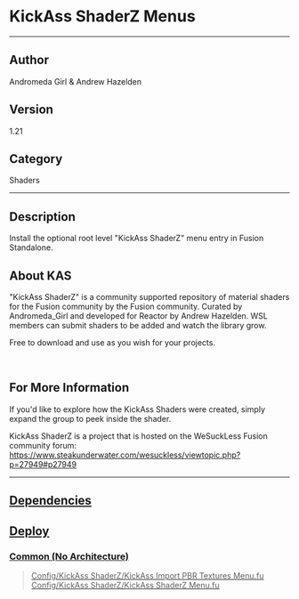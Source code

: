 # KickAss ShaderZ Menus
___

## Author
Andromeda Girl & Andrew Hazelden

## Version
1.21

## Category
Shaders

___

## Description
<p>Install the optional root level "KickAss ShaderZ" menu entry in Fusion Standalone.</p>

<h2>About KAS</h2>
<p>&quot;KickAss ShaderZ&quot; is a community supported repository of material shaders for the Fusion community by the Fusion community. Curated by Andromeda_Girl and developed for Reactor by Andrew Hazelden. WSL members can submit shaders to be added and watch the library grow.</p>

<p>Free to download and use as you wish for your projects.</p>

<br>

<h2>For More Information</h2>

<p>If you'd like to explore how the KickAss Shaders were created, simply expand the group to peek inside the shader.</p>

<p>KickAss ShaderZ is a project that is hosted on the WeSuckLess Fusion community forum:<br>
<a href="https://www.steakunderwater.com/wesuckless/viewtopic.php?p=27949#p27949">https://www.steakunderwater.com/wesuckless/viewtopic.php?p=27949#p27949</p>



___

## Dependencies

## Deploy

### Common (No Architecture)

> Config/KickAss ShaderZ/KickAss Import PBR Textures Menu.fu  
> Config/KickAss ShaderZ/KickAss ShaderZ Menu.fu  
